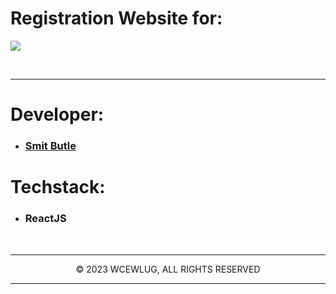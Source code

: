 # Registration Website for:

<img src="https://res.cloudinary.com/dduur8qoo/image/upload/v1700205271/WALLPAPER_1_c7xtsk.png">

<br><hr/>

# Developer:

- ### [Smit Butle](https://github.com/smitbutle)

# Techstack:

- ### ReactJS

<br/><hr/>

<p align="center">© 2023 WCEWLUG, ALL RIGHTS RESERVED</p>
<hr/>
</div>
